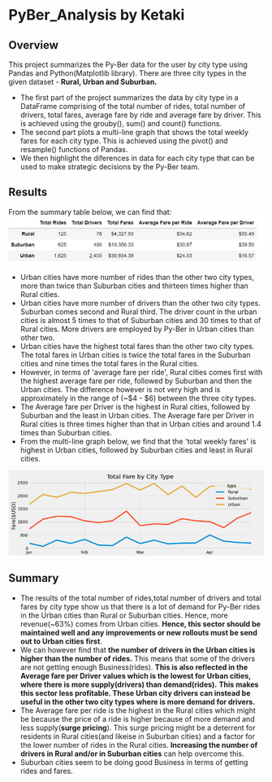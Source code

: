 # PyBer_Analysis by Ketaki
## Overview
This project summarizes the Py-Ber data for the user by city type using Pandas and Python(Matplotlib library). There are three city types in the given dataset - **Rural, Urban and Suburban.**
- The first part of the project summarizes the data by city type in a DataFrame comprising of the total number of rides, total number of drivers, total fares, average fare by ride and average fare by driver. This is achieved using the grouby(), sum() and count() functions.
- The second part plots a multi-line graph that shows the total weekly fares for each city type. This is achieved using the pivot() and resample() functions of Pandas.
- We then highlight the diferences in data for each city type that can be used to make strategic decisions by the Py-Ber team.
## Results
From the summary table below, we can find that:
![Py-Ber Summary by City Type](https://github.com/ketpradh/PyBer_Analysis/blob/main/Summary%20by%20city%20type.PNG)
- Urban cities have more number of rides than the other two city types, more than twice than Suburban cities and thirteen times higher than Rural cities. 
- Urban cities have more number of drivers than the other two city types. Suburban comes second and Rural third. The driver count in the urban cities is almost 5 times to that of Suburban cities and 30 times to that of Rural cities. More drivers are employed by Py-Ber in Urban cities than other two.
- Urban cities have the highest total fares than the other two city types. The total fares in Urban cities is twice the total fares in the Suburban cities and nine times the total fares in the Rural cities. 
- However, in terms of 'average fare per ride', Rural cities comes first with the highest average fare per ride, followed by Suburban and then the Urban cities. The difference however is not very high and is approximately in the range of (~$4 - $6) between the three city types.
- The Average fare per Driver is the highest in Rural cities, followed by Suburban and the least in Urban cities. The Average fare per Driver in Rural cities is three times higher than that in Urban cities and around 1.4 times than Suburban cities.
- From the multi-line graph below, we find that the 'total weekly fares' is highest in Urban cities, followed by Suburban cities and least in Rural cities.

![Total Weekly Fares by City type](analysis/PyBer_fare_summary.png)
## Summary
- The results of the total number of rides,total number of drivers and total fares by city type show us that there is a lot of demand for Py-Ber rides in the Urban cities than Rural or Suburban cities. Hence, more revenue(~63%) comes from Urban cities. **Hence, this sector should be maintained well and any improvements or new rollouts must be send out to Urban cities first**.
- We can however find that **the number of drivers in the Urban cities is higher than the number of rides.** This means that some of the drivers are not getting enough Business(rides). **This is also reflected in the Average fare per Driver values which is the lowest for Urban cities, where there is more supply(drivers) than demand(rides).**  **This makes this sector less profitable. These Urban city drivers can instead be useful in the other two city types where is more demand for drivers.**
- The Average fare per ride is the highest in the Rural cities which might be because the price of a ride is higher because of more demand and less supply(**surge pricing**). This surge pricing  might be a deterrent for residents in Rural cities(and likeise in Suburban cities) and a factor for the lower number of rides in the Rural cities.  **Increasing the number of drivers in Rural and/or in Suburban cities** can help overcome this.
- Suburban cities seem to be doing good Business in terms of getting rides and fares.


